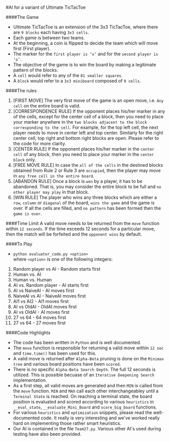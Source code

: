 #AI for a variant of Ultimate TicTacToe

####The Game
- Ultimate TicTacToe is an extension of the 3x3 TicTacToe, where there are `9 blocks` each having `3x3 cells`.
- Each game is between two teams.
- At the beginning, a coin is flipped to decide the team which will move first (First player).
- The marker for the `first player is ‘x’` and for the `second player is ‘o’`.
- The objective of the game is to win the board by making a legitimate pattern of the blocks.
- A `cell` would refer to any of the `81 smaller squares`.
- A `block` would refer to a `3x3 miniboard` composed of `9 cells`.

####The rules
1. [FIRST MOVE] The very first move of the game is an open move, i.e. `Any cell` on the entire board is valid.
2. [CORRESPONDENCE RULE] If the opponent places his/her marker in any of the cells, except for the center cell of a block, then you need to place your marker anywhere in the `two blocks adjacent to the block corresponding to the cell`. For example, for the top left cell, the next player needs to move in center left and top center. Similarly for the right center cell, top right and bottom right blocks are open. Please refer to the code for more clarity.
3. [CENTER RULE] If the opponent places his/her marker in the `center cell` of any block, then you need to place your marker in the `center block` only.
4. [FREE MOVE RULE] In case the `all of the cells` in the destined blocks obtained from Rule 2 or Rule 3 are `occupied`, then the player may move in `any free cell in the entire board`.
5. [ABANDON RULE] Once a block is `won` by a player, it has to be abandoned. That is, you may consider the entire block to be full and `no other player may play` in that block.
6. [WIN RULE] The player who wins any three blocks which are either a `row`, `column` or `diagonal` of the board, `wins the game` and the game is over. If all the cells are filled, and `no pattern` has been formed then the `game is
over`.

####Time Limit
A valid move needs to be returned from the `move` function within `12 seconds`. If the time exceeds 12 seconds for a particular move, then the match will be forfeited and the `opponent wins` by default.

####To Play
- `python evaluator_code.py <option>`  
where `<option>` is one of the following integers:
 1. Random player vs AI - Random starts first
 2. Human vs. AI
 3. Human vs. Human
 4. AI vs. Random player - AI starts first
 5. AI vs NaiveAI - AI moves first
 6. NaiveAI vs AI - NaiveAI moves first
 7. AI1 vs AI2 - AI1 moves first
 8. AI vs OldAI - OldAI moves first
 9. AI vs OldAI - AI moves first
 10. 27 vs 64 - 64 moves first
 11. 27 vs 64 - 27 moves first

####Code Highlights
- The code has been written in `Python` and is well documented.
- The `move` function is responsible for returning a valid move within `12 sec` and `time.time()` has been used for this.
- A valid move is returned after `Alpha-Beta` pruning is done on the `Minimax tree` and various board positions have been `scored`.
- There is no specific `Alpha-Beta Search Depth`. The full 12 seconds is utilized. This is possible becuase of an `Iterative Deepening Search` implementation.
- As a first step, all valid moves are generated and then `MIN` is called from the `move` function. `MIN` and `MAX` call each other interchangeabley until a `Terminal State` is reached. On reaching a terminal state, the board position is evaluated and scored according to various `heuristics` in `__eval_state`, `__evaluate_Mini_Board` and `score_big_board` functions.
- For various `heuristics` and `optimization` snippets, please read the well-documented code. It really is very interesting and we've worked really hard on implementing those rather smart heuristics.
- Our AI is contained in the file `Team27.py`. Various other AI's used during testing have also been provided.



